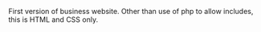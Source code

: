 First version of business website.
Other than use of php to allow includes, this is HTML and CSS only.

